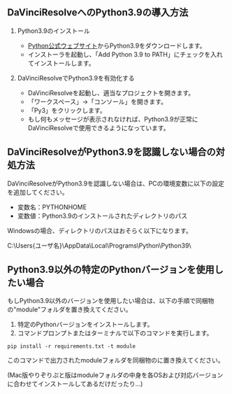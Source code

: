 ## DaVinciResolveへのPython3.9の導入方法

1. Python3.9のインストール
   - [Python公式ウェブサイト](https://www.python.org/downloads/release/python-3913/)からPython3.9をダウンロードします。
   - インストーラを起動し、「Add Python 3.9 to PATH」にチェックを入れてインストールします。

2. DaVinciResolveでPython3.9を有効化する
   - DaVinciResolveを起動し、適当なプロジェクトを開きます。
   - 「ワークスペース」→「コンソール」を開きます。
   - 「Py3」をクリックします。
   - もし何もメッセージが表示されなければ、Python3.9が正常にDaVinciResolveで使用できるようになっています。

## DaVinciResolveがPython3.9を認識しない場合の対処方法

DaVinciResolveがPython3.9を認識しない場合は、PCの環境変数に以下の設定を追加してください。

- 変数名：PYTHONHOME
- 変数値：Python3.9のインストールされたディレクトリのパス

Windowsの場合、ディレクトリのパスはおそらく以下になります。

C:\Users\{ユーザ名}\AppData\Local\Programs\Python\Python39\

## Python3.9以外の特定のPythonバージョンを使用したい場合

もしPython3.9以外のバージョンを使用したい場合は、以下の手順で同梱物の"module"フォルダを置き換えてください。

1. 特定のPythonバージョンをインストールします。
2. コマンドプロンプトまたはターミナルで以下のコマンドを実行します。

```
pip install -r requirements.txt -t module
```

このコマンドで出力されたmoduleフォルダを同梱物のに置き換えてください。

(Mac版やりぞりぷと版はmoduleフォルダの中身を各OSおよび対応バージョンに合わせてインストールしてあるだけだったり…)
